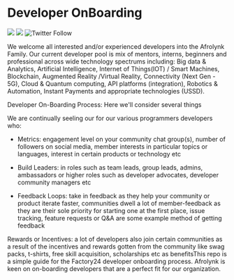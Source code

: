 # Developer OnBoarding

[![](https://img.shields.io/badge/made%20by-Afrolynk-maroon.svg?style=flat-square)](https://afrolynk.com/)
[![](https://img.shields.io/badge/project-Factory24-maroon.svg?style=flat-square)](http://factory24.org/)
![Twitter Follow](https://img.shields.io/twitter/follow/afrolynk?label=Follow&style=social)

We welcome all interested and/or experienced developers into the Afrolynk Family. Our current developer pool is mix of mentors, interns, beginners and professional across wide technology spectrums including: Big data & Analytics, Artificial Intelligence, Internet of Things(IOT) / Smart Machines, Blockchain, Augmented Reality /Virtual Reality, Connectivity (Next Gen - 5G), Cloud & Quantum computing, API platforms (integration), Robotics & Automation, Instant Payments and appropriate technologies (USSD).

Developer On-Boarding Process: Here we'll consider several things

We are continually seeling our for our various programmers developers who:

 - Metrics: engagement level on your community chat group(s), number of followers on social media, member interests in particular topics or languages, interest in certain products or technology etc

 - Build Leaders: in roles such as team leads, group leads, admins, ambassadors or higher roles such as developer advocates, developer community managers etc

 - Feedback Loops: take in feedback as they help your community or product iterate faster, communities dwell a lot of member-feedback as they are their sole priority for starting one at the first place, issue tracking, feature requests or Q&A are some example method of getting feedback

Rewards or Incentives: a lot of developers also join certain communities as a result of the incentives and rewards gotten from the community like  swag packs, t-shirts, free skill acquisition, scholarships etc as benefitsThis repo is a simple guide for the Factory24 developer onboarding process. Afrolynk is keen on on-boarding developers that are a perfect fit for our organization.
